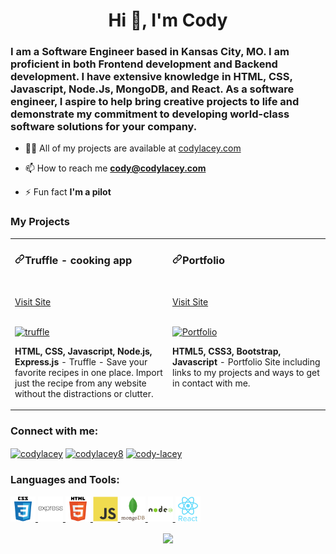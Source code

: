 <h1 align="center">Hi 👋, I'm Cody</h1>

<h3>I am a Software Engineer based in Kansas City, MO. I am proficient in both Frontend development and Backend development. I have extensive knowledge in HTML, CSS, Javascript, Node.Js, MongoDB, and React. As a software engineer, I aspire to help bring creative projects to life and demonstrate my commitment to developing world-class software solutions for your company.</h3>

- 👨‍💻 All of my projects are available at [codylacey.com](codylacey.com)

- 📫 How to reach me **cody@codylacey.com**

- ⚡ Fun fact **I'm a pilot**

### My Projects 
<article>
      <div>
  <div>
<table>
  <tbody><tr>
    <td width="33%" valign="top">
      <h3><a id="user-content-travelaraorg" class="anchor" aria-hidden="true" href="#travelaraorg" target="_blank"><svg class="octicon octicon-link" viewBox="0 0 16 16" version="1.1" width="16" height="16" aria-hidden="true"><path fill-rule="evenodd" d="M7.775 3.275a.75.75 0 001.06 1.06l1.25-1.25a2 2 0 112.83 2.83l-2.5 2.5a2 2 0 01-2.83 0 .75.75 0 00-1.06 1.06 3.5 3.5 0 004.95 0l2.5-2.5a3.5 3.5 0 00-4.95-4.95l-1.25 1.25zm-4.69 9.64a2 2 0 010-2.83l2.5-2.5a2 2 0 012.83 0 .75.75 0 001.06-1.06 3.5 3.5 0 00-4.95 0l-2.5 2.5a3.5 3.5 0 004.95 4.95l1.25-1.25a.75.75 0 00-1.06-1.06l-1.25 1.25a2 2 0 01-2.83 0z"></path></svg></a>Truffle - cooking app</h3>
        <br>
        <p><a href="https://truffle-cooking.herokuapp.com" rel="nofollow" target="_blank">Visit Site</a></p>
        <br>
        <a href="https://truffle-cooking.herokuapp.com" rel="nofollow">
            <img src="https://i.imgur.com/vVdc3X9.gif" width="100%" alt="truffle" data-canonical-src="https://i.imgur.com/vVdc3X9.gif" style="max-width:100%;">
        </a>
        <p><strong>HTML, CSS, Javascript, Node.js, Express.js </strong> - Truffle - Save your favorite recipes in one place. Import just the recipe from any website without the distractions or clutter.</p>
    </td>
    <td width="33%" valign="top">
      <h3><a id="user-content-portfolio" class="anchor" aria-hidden="true" href="#portfolio" target="_blank"><svg class="octicon octicon-link" viewBox="0 0 16 16" version="1.1" width="16" height="16" aria-hidden="true"><path fill-rule="evenodd" d="M7.775 3.275a.75.75 0 001.06 1.06l1.25-1.25a2 2 0 112.83 2.83l-2.5 2.5a2 2 0 01-2.83 0 .75.75 0 00-1.06 1.06 3.5 3.5 0 004.95 0l2.5-2.5a3.5 3.5 0 00-4.95-4.95l-1.25 1.25zm-4.69 9.64a2 2 0 010-2.83l2.5-2.5a2 2 0 012.83 0 .75.75 0 001.06-1.06 3.5 3.5 0 00-4.95 0l-2.5 2.5a3.5 3.5 0 004.95 4.95l1.25-1.25a.75.75 0 00-1.06-1.06l-1.25 1.25a2 2 0 01-2.83 0z"></path></svg></a>Portfolio</h3>
        <br>
        <p> <a href="https://codylacey.com" rel="nofollow" target="_blank">Visit Site</a></p>
        <br>
        <a href="https://codylacey.com" rel="nofollow" target="_blank">
            <img src="https://i.imgur.com/H2JYtVU.gif" width="100%" alt="Portfolio" data-canonical-src="https://i.imgur.com/H2JYtVU.gif" style="max-width:100%;">
        </a>
        <p><strong>HTML5, CSS3, Bootstrap, Javascript</strong> - Portfolio Site including links to my projects and ways to get in contact with me.</p>
    </td>
  </tr>
</tbody></table>
</article>
      </div>
  </div>


<h3 align="left">Connect with me:</h3>
<p align="left">
<a href="https://github.com/codylacey" target="blank"><img align="center" src="https://img.shields.io/badge/github-%2324292e.svg?&style=for-the-badge&logo=github&logoColor=white alt=github" alt="codylacey" /></a>
<a href="https://twitter.com/codylaceydev" target="blank"><img align="center" src="https://img.shields.io/badge/twitter-%2300acee.svg?&style=for-the-badge&logo=twitter&logoColor=white alt=twitter" alt="codylacey8" /></a>
<a href="https://linkedin.com/in/cody-lacey" target="blank"><img align="center" src="https://img.shields.io/badge/linkedin-%231E77B5.svg?&style=for-the-badge&logo=linkedin&logoColor=white alt=linkedin" alt="cody-lacey" /></a>
</p>

<h3 align="left">Languages and Tools:</h3>
<p align="left"> <a href="https://www.w3schools.com/css/" target="_blank"> <img src="https://raw.githubusercontent.com/devicons/devicon/master/icons/css3/css3-original-wordmark.svg" alt="css3" width="40" height="40"/> </a> <a href="https://expressjs.com" target="_blank"> <img src="https://raw.githubusercontent.com/devicons/devicon/master/icons/express/express-original-wordmark.svg" alt="express" width="40" height="40"/> </a> <a href="https://www.w3.org/html/" target="_blank"> <img src="https://raw.githubusercontent.com/devicons/devicon/master/icons/html5/html5-original-wordmark.svg" alt="html5" width="40" height="40"/> </a> <a href="https://developer.mozilla.org/en-US/docs/Web/JavaScript" target="_blank"> <img src="https://raw.githubusercontent.com/devicons/devicon/master/icons/javascript/javascript-original.svg" alt="javascript" width="40" height="40"/> </a> <a href="https://www.mongodb.com/" target="_blank"> <img src="https://raw.githubusercontent.com/devicons/devicon/master/icons/mongodb/mongodb-original-wordmark.svg" alt="mongodb" width="40" height="40"/> </a> <a href="https://nodejs.org" target="_blank"> <img src="https://raw.githubusercontent.com/devicons/devicon/master/icons/nodejs/nodejs-original-wordmark.svg" alt="nodejs" width="40" height="40"/> </a> <a href="https://reactjs.org/" target="_blank"> <img src="https://raw.githubusercontent.com/devicons/devicon/master/icons/react/react-original-wordmark.svg" alt="react" width="40" height="40"/> </a> </p>

<div align="center">
<img src="https://github-readme-streak-stats.herokuapp.com/?user=codylacey&theme=vue-dark" align="center" width="40%"/>
</div> 


